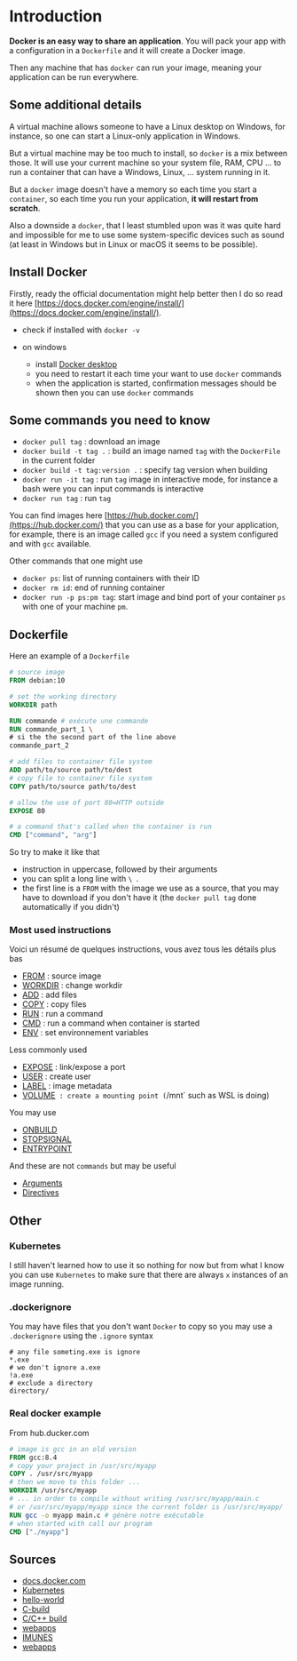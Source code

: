 # Introduction

**Docker is an easy way to share an application**. You will pack
your app with a configuration in a ``Dockerfile`` and it will
create a Docker image.

Then any machine that has `docker` can run your image, 
meaning your application can be run everywhere.

<div class="sr"></div>

## Some additional details

A virtual machine allows someone to have a Linux desktop on Windows, for instance, so one can start a Linux-only application in Windows.

But a virtual machine may be too much to install, so ``docker`` is a mix between those. It will use your current machine so your system file, RAM, CPU ... to run a container that can have a Windows, Linux, ... system running in it.

But a ``docker`` image doesn't have a memory so each time you start a `container`, so each time you run your application, **it will restart from scratch**.

Also a downside a ``docker``, that I least stumbled upon was it was quite
hard and impossible for me to use some system-specific devices such as
sound (<span class="text-muted small">at least in Windows but in Linux or macOS it seems to be possible</span>).

<div class="sl"></div>

## Install Docker

Firstly, ready the official documentation might help better
then I do so read it here
[https://docs.docker.com/engine/install/](https://docs.docker.com/engine/install/).

* check if installed with ``docker -v``
* on windows

    * install [Docker desktop](https://hub.docker.com/editions/community/docker-ce-desktop-windows)
    * you need to restart it each time your want to use ``docker`` commands
    * when the application is started, confirmation messages should be shown 
    then you can use ``docker`` commands

<div class="sr"></div>

## Some commands you need to know

* ``docker pull tag`` : download an image
* ``docker build -t tag .`` : build an image named `tag` with
the ``DockerFile`` in the current folder
* ``docker build -t tag:version .`` : specify tag version
when building
* ``docker run -it tag`` : run `tag` image in interactive mode, for instance
a bash were you can input commands is interactive
* ``docker run tag`` : run `tag`

You can find images here [https://hub.docker.com/](https://hub.docker.com/)
that you can use as a base for your application, for example, there is
an image called ``gcc`` if you need a system configured and with `gcc`
available.

Other commands that one might use

* ``docker ps``: list of running containers with their ID
* ``docker rm id``: end of running container
* ``docker run -p ps:pm tag``: start image and bind port
of your container ``ps`` with one of your machine `pm`.

<div class="sl"></div>

## Dockerfile

Here an example of a ``Dockerfile``

```dockerfile
# source image
FROM debian:10

# set the working directory
WORKDIR path

RUN commande # exécute une commande
RUN commande_part_1 \
# si the the second part of the line above
commande_part_2

# add files to container file system
ADD path/to/source path/to/dest
# copy file to container file system
COPY path/to/source path/to/dest

# allow the use of port 80=HTTP outside
EXPOSE 80

# a command that's called when the container is run
CMD ["command", "arg"]
```

So try to make it like that

* instruction in uppercase, followed by their arguments
* you can split a long line with ``\ ``.
* the first line is a ``FROM`` with the image we use as a source,
that you may have to download if you don't have it (the `docker pull tag`
done automatically if you didn't)

<div class="sr"></div>

### Most used instructions

Voici un résumé de quelques instructions, vous avez tous les détails plus bas

* [FROM](tags/from.md) : source image
* [WORKDIR](tags/workdir.md) : change workdir
* [ADD](tags/add.md) : add files
* [COPY](tags/copy.md) : copy files
* [RUN](tags/run.md) : run a command
* [CMD](tags/cmd.md) : run a command when container is started
* [ENV](tags/env.md) : set environnement variables

Less commonly used

* [EXPOSE](tags/expose.md) : link/expose a port
* [USER](tags/user.md) : create user
* [LABEL](tags/label.md) : image metadata
* [VOLUME](tags/volume.md)` : create a mounting point (`/mnt` such as WSL is doing)

You may use

* [ONBUILD](tags/onbuild.md) 
* [STOPSIGNAL](tags/stopsignal.md) 
* [ENTRYPOINT](tags/entrypoint.md)

And these are not ``commands`` but may
be useful

* [Arguments](tags/args.md)
* [Directives](tags/directives.md)

<div class="sl"></div>

## Other

### Kubernetes

I still haven't learned how to use it so nothing for now
but from what I know
you can use ``Kubernetes`` to make sure that there are
always ``x`` instances of an image running.

### .dockerignore

You may have files that you don't want ``Docker`` to copy
so you may use a ``.dockerignore`` using the `.ignore`
syntax

````gitignore
# any file someting.exe is ignore
*.exe
# we don't ignore a.exe
!a.exe
# exclude a directory
directory/
````

<div class="sr"></div>

### Real docker example 

From hub.ducker.com

```dockerfile
# image is gcc in an old version
FROM gcc:8.4
# copy your project in /usr/src/myapp
COPY . /usr/src/myapp
# then we move to this folder ...
WORKDIR /usr/src/myapp
# ... in order to compile without writing /usr/src/myapp/main.c
# or /usr/src/myapp/myapp since the current folder is /usr/src/myapp/
RUN gcc -o myapp main.c # génère notre exécutable
# when started with call our program
CMD ["./myapp"]
```

<div class="sl"></div>

## Sources

* [docs.docker.com](https://docs.docker.com/)
* [Kubernetes](https://kubernetes.io/docs/concepts/overview/what-is-kubernetes/)
* [hello-world](https://github.com/docker-library/hello-world/blob/master/Dockerfile.build)
* [C-build](https://ownyourbits.com/2017/06/20/c-build-environment-in-a-docker-container/)
* [C/C++ build](https://amytabb.com/ts/2018_07_28/)
* [webapps](https://github.com/docker/labs/blob/master/beginner/chapters/webapps.md)
* [IMUNES](https://github.com/imunes/vroot-linux)
* [webapps](https://github.com/docker/labs/blob/master/beginner/chapters/webapps.md)
